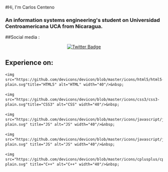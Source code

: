 #Hi, I'm Carlos Centeno
### An information systems engineering's student on Universidad Centroamericana UCA from Nicaragua.

##Social media :

<div id="badges" align="center">
<a href="https://twitter.com/CarlosSuspect" target="">
<img src ="https://img.shields.io/twitter/follow/CarlosSuspect?label=Follow%20me%20on%20%40CarlosSuspect&logo=twitter&style=for-the-badge" alt="Twitter Badge" />
</a>
</div>

## Experience on:

<div align="leftssssssssssssssssssssssssssssssssssss">

    <img src="https://github.com/devicons/devicon/blob/master/icons/html5/html5-plain.svg"title="HTML5" alt="HTML" width="40"/>&nbsp;

    <img src="https://github.com/devicons/devicon/blob/master/icons/css3/css3-plain.svg"title="CSS3" alt="CSS" width="40"/>&nbsp;

    <img src="https://github.com/devicons/devicon/blob/master/icons/javascript/javascript-plain.svg" title="JS" alt="JS" width="40"/>&nbsp;

    <img src="https://github.com/devicons/devicon/blob/master/icons/javascript/javascript-plain.svg" title="JS" alt="JS" width="40"/>&nbsp;

    <img src="https://github.com/devicons/devicon/blob/master/icons/cplusplus/cplusplus-plain.svg" title="C++" alt="C++" width="40"/>&nbsp;
